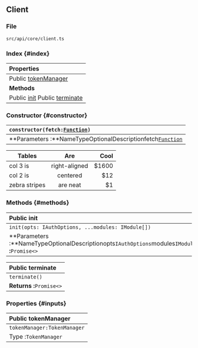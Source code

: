 
## Client

### File

`src/api/core/client.ts`

### Index {#index}

| **Properties** |
| :--- |
| Public [tokenManager](#properties-inputs) |
| **Methods** |
| Public [init](#methods-methods) Public [terminate](#methods-methods) |

### Constructor {#constructor}

| `constructor(fetch:`[`Function`](https://developer.mozilla.org/en-US/docs/Web/JavaScript/Reference/Global_Objects/Function)`)` |
| :--- |
| **Parameters :**NameTypeOptionalDescriptionfetch[`Function`](https://developer.mozilla.org/en-US/docs/Web/JavaScript/Reference/Global_Objects/Function) |

| Tables        | Are           | Cool  |
| ------------- |:-------------:| -----:|
| col 3 is      | right-aligned | $1600 |
| col 2 is      | centered      |   $12 |
| zebra stripes | are neat      |    $1 |

### Methods {#methods}

| **Public init** |
| :--- |
| `init(opts: IAuthOptions, ...modules: IModule[])` |
| **Parameters :**NameTypeOptionalDescriptionopts`IAuthOptions`modules`IModule[]`**Returns :**`Promise<>` |

| **Public terminate** |
| :--- |
| `terminate()` |
| **Returns :**`Promise<>` |

### Properties {#inputs}

| Public tokenManager |
| :--- |
| `tokenManager:TokenManager` |
| Type :`TokenManager` |

